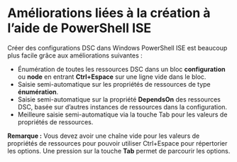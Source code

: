 # Améliorations liées à la création à l’aide de PowerShell ISE

Créer des configurations DSC dans Windows PowerShell ISE est beaucoup plus facile grâce aux améliorations suivantes :

- Énumération de toutes les ressources DSC dans un bloc **configuration** ou **node** en entrant **Ctrl+Espace** sur une ligne vide dans le bloc.
- Saisie semi-automatique sur les propriétés de ressources de type **énumération**.
- Saisie semi-automatique sur la propriété **DependsOn** des ressources DSC, basée sur d’autres instances de ressources dans la configuration.
- Meilleure saisie semi-automatique via la touche Tab pour les valeurs de propriétés de ressources.

**Remarque :** Vous devez avoir une chaîne vide pour les valeurs de propriétés de ressources pour pouvoir utiliser Ctrl+Espace pour répertorier les options. Une pression sur la touche **Tab** permet de parcourir les options.


<!--HONumber=Aug16_HO3-->


